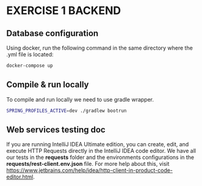 # EXERCISE 1 BACKEND

## Database configuration

Using docker, run the following command in the same directory where the .yml file is located:
```bash
docker-compose up
```


## Compile & run locally

To compile and run locally we need to use gradle wrapper.
```bash
SPRING_PROFILES_ACTIVE=dev ./gradlew bootrun
```

## Web services testing doc

If you are running IntelliJ IDEA Ultimate edition, you can create, edit, and execute HTTP Requests directly in the 
IntelliJ IDEA code editor. We have all our tests in the **requests** folder and the environments configurations in the 
**requests/rest-client.env.json** file. For more help about this, visit https://www.jetbrains.com/help/idea/http-client-in-product-code-editor.html.
